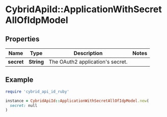 # CybridApiId::ApplicationWithSecretAllOfIdpModel

## Properties

| Name | Type | Description | Notes |
| ---- | ---- | ----------- | ----- |
| **secret** | **String** | The OAuth2 application&#39;s secret. |  |

## Example

```ruby
require 'cybrid_api_id_ruby'

instance = CybridApiId::ApplicationWithSecretAllOfIdpModel.new(
  secret: null
)
```

